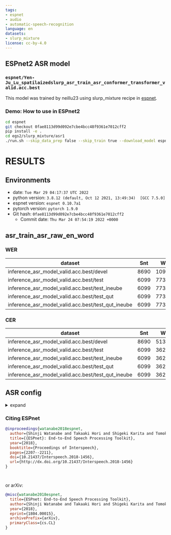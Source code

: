 ```yaml
---
tags:
- espnet
- audio
- automatic-speech-recognition
language: en
datasets:
- slurp_mixture
license: cc-by-4.0
---
```


## ESPnet2 ASR model 

### `espnet/Yen-Ju_Lu_spatilaizedslurp_asr_train_asr_conformer_transformer_valid.acc.best`

This model was trained by neillu23 using slurp_mixture recipe in [espnet](https://github.com/espnet/espnet/).

### Demo: How to use in ESPnet2

```bash
cd espnet
git checkout 0fae8113d99d092e7cbe4bcc48f9361e7012cff2
pip install -e .
cd egs2/slurp_mixture/asr1
./run.sh --skip_data_prep false --skip_train true --download_model espnet/Yen-Ju_Lu_spatilaizedslurp_asr_train_asr_conformer_transformer_valid.acc.best
```

<!-- Generated by scripts/utils/show_asr_result.sh -->
# RESULTS
## Environments
- date: `Tue Mar 29 04:17:37 UTC 2022`
- python version: `3.8.12 (default, Oct 12 2021, 13:49:34)  [GCC 7.5.0]`
- espnet version: `espnet 0.10.7a1`
- pytorch version: `pytorch 1.9.0`
- Git hash: `0fae8113d99d092e7cbe4bcc48f9361e7012cff2`
  - Commit date: `Thu Mar 24 07:54:19 2022 +0000`

## asr_train_asr_raw_en_word
### WER

|dataset|Snt|Wrd|Corr|Sub|Del|Ins|Err|S.Err|
|---|---|---|---|---|---|---|---|---|
|inference_asr_model_valid.acc.best/devel|8690|109017|63.9|21.1|15.0|2.0|38.1|75.4|
|inference_asr_model_valid.acc.best/test|6099|77315|69.0|17.4|13.5|1.8|32.8|68.9|
|inference_asr_model_valid.acc.best/test_ineube|6099|77315|77.8|12.0|10.2|1.5|23.6|59.4|
|inference_asr_model_valid.acc.best/test_qut|6099|77315|68.4|17.9|13.6|1.8|33.3|69.5|
|inference_asr_model_valid.acc.best/test_qut_ineube|6099|77315|78.0|11.9|10.2|1.4|23.4|59.3|

### CER

|dataset|Snt|Wrd|Corr|Sub|Del|Ins|Err|S.Err|
|---|---|---|---|---|---|---|---|---|
|inference_asr_model_valid.acc.best/devel|8690|513265|79.6|9.3|11.0|3.6|23.9|75.4|
|inference_asr_model_valid.acc.best/test|6099|362039|82.6|7.6|9.8|3.0|20.4|68.9|
|inference_asr_model_valid.acc.best/test_ineube|6099|362039|87.5|4.9|7.6|2.1|14.6|59.4|
|inference_asr_model_valid.acc.best/test_qut|6099|362039|82.3|7.8|9.9|3.1|20.8|69.5|
|inference_asr_model_valid.acc.best/test_qut_ineube|6099|362039|87.5|4.9|7.6|2.1|14.6|59.3|

## ASR config

<details><summary>expand</summary>

```
config: conf/train_asr.yaml
print_config: false
log_level: INFO
dry_run: false
iterator_type: sequence
output_dir: exp/asr_train_asr_raw_en_word
ngpu: 1
seed: 0
num_workers: 1
num_att_plot: 3
dist_backend: nccl
dist_init_method: env://
dist_world_size: 3
dist_rank: 0
local_rank: 0
dist_master_addr: localhost
dist_master_port: 35953
dist_launcher: null
multiprocessing_distributed: true
unused_parameters: false
sharded_ddp: false
cudnn_enabled: true
cudnn_benchmark: false
cudnn_deterministic: true
collect_stats: false
write_collected_feats: false
max_epoch: 50
patience: null
val_scheduler_criterion:
- valid
- loss
early_stopping_criterion:
- valid
- loss
- min
best_model_criterion:
-   - valid
    - acc
    - max
keep_nbest_models: 10
nbest_averaging_interval: 0
grad_clip: 5.0
grad_clip_type: 2.0
grad_noise: false
accum_grad: 1
no_forward_run: false
resume: true
train_dtype: float32
use_amp: false
log_interval: null
use_matplotlib: true
use_tensorboard: true
use_wandb: false
wandb_project: null
wandb_id: null
wandb_entity: null
wandb_name: null
wandb_model_log_interval: -1
detect_anomaly: false
pretrain_path: null
init_param: []
ignore_init_mismatch: false
freeze_param: []
num_iters_per_epoch: null
batch_size: 48
valid_batch_size: null
batch_bins: 1000000
valid_batch_bins: null
train_shape_file:
- exp/asr_stats_raw_en_word/train/speech_shape
- exp/asr_stats_raw_en_word/train/text_shape.word
valid_shape_file:
- exp/asr_stats_raw_en_word/valid/speech_shape
- exp/asr_stats_raw_en_word/valid/text_shape.word
batch_type: folded
valid_batch_type: null
fold_length:
- 80000
- 150
sort_in_batch: descending
sort_batch: descending
multiple_iterator: false
chunk_length: 500
chunk_shift_ratio: 0.5
num_cache_chunks: 1024
train_data_path_and_name_and_type:
-   - dump/raw/train/wav.scp
    - speech
    - sound
-   - dump/raw/train/text
    - text
    - text
valid_data_path_and_name_and_type:
-   - dump/raw/devel/wav.scp
    - speech
    - sound
-   - dump/raw/devel/text
    - text
    - text
allow_variable_data_keys: false
max_cache_size: 0.0
max_cache_fd: 32
valid_max_cache_size: null
optim: adam
optim_conf:
    lr: 0.0002
scheduler: warmuplr
scheduler_conf:
    warmup_steps: 25000
token_list:
- <blank>
- <unk>
- ▁the
- s
- ▁to
- ▁i
- ▁me
- ▁you
- ▁what
- ▁a
- ▁is
- a
- ▁my
- ▁please
- y
- ''''
- ▁in
- ing
- ▁s
- e
- o
- ▁for
- i
- ▁on
- d
- t
- u
- er
- p
- ▁of
- es
- re
- l
- ▁it
- ▁p
- le
- ▁f
- ▁m
- ▁email
- ▁d
- m
- ▁c
- ▁b
- st
- r
- n
- ar
- ▁t
- ▁h
- b
- ▁that
- c
- ▁this
- h
- an
- email_query
- ▁play
- ▁re
- ▁do
- ▁can
- at
- ▁have
- g
- ▁from
- ▁and
- en
- email_sendemail
- ▁olly
- 'on'
- ▁new
- it
- qa_factoid
- calendar_set
- ▁any
- or
- ▁g
- ent
- ▁how
- ▁tell
- ch
- ▁not
- ▁about
- ▁at
- ate
- general_negate
- f
- ▁today
- ▁e
- ed
- ▁list
- ▁r
- in
- k
- ic
- social_post
- ▁are
- play_music
- general_quirky
- ▁l
- al
- v
- ▁n
- ▁be
- ▁an
- ▁st
- et
- ▁am
- general_praise
- ▁time
- weather_query
- ▁up
- ▁check
- calendar_query
- ▁w
- om
- ur
- ▁send
- ▁with
- ly
- w
- general_explain
- ad
- ▁th
- news_query
- ▁one
- ▁emails
- day
- ▁sh
- ce
- ▁
- ▁last
- ve
- ▁he
- z
- ▁ch
- ▁will
- ▁set
- ▁would
- ▁was
- x
- general_repeat
- ▁add
- ▁again
- ou
- ▁ex
- is
- ct
- general_affirm
- general_confirm
- ▁song
- ▁next
- ▁j
- ▁meeting
- um
- ation
- ▁turn
- ▁did
- if
- ▁alarm
- am
- ▁like
- datetime_query
- ter
- ▁remind
- ▁o
- qa_definition
- ▁said
- ▁calendar
- ll
- se
- ers
- ▁pr
- th
- ▁get
- our
- ▁need
- ▁all
- ot
- ▁want
- ▁off
- and
- ▁right
- ▁de
- ▁tr
- ut
- general_dontcare
- as
- ▁week
- ▁tweet
- ight
- ir
- ▁your
- ▁event
- ▁news
- ▁se
- ay
- ion
- ▁com
- ▁there
- ▁ye
- ▁weather
- un
- ▁confirm
- ld
- calendar_remove
- ▁y
- ▁lights
- ▁more
- ▁v
- play_radio
- ▁does
- ▁po
- ▁now
- id
- email_querycontact
- ▁show
- ▁could
- ery
- op
- ▁day
- ▁pm
- ▁music
- ▁tomorrow
- ▁train
- ▁u
- ine
- ▁or
- ange
- qa_currency
- ice
- ▁contact
- ▁just
- ▁jo
- ▁think
- qa_stock
- end
- ss
- ber
- ▁tw
- ▁command
- ▁make
- ▁no
- ▁mo
- pe
- ▁find
- general_commandstop
- ▁when
- social_query
- ▁so
- ong
- ▁co
- ant
- ow
- q
- ▁much
- ▁where
- ue
- ul
- ri
- ake
- ap
- ▁start
- ▁mar
- ▁by
- one
- ▁know
- ▁wor
- oo
- ▁give
- ▁let
- ▁events
- der
- ▁ro
- ▁pl
- play_podcasts
- art
- us
- ▁work
- ▁current
- ol
- cooking_recipe
- nt
- ▁correct
- transport_query
- ia
- ▁stock
- ▁br
- ive
- ▁app
- ▁two
- ▁latest
- lists_query
- recommendation_events
- ab
- ▁go
- ▁but
- ook
- ▁some
- ke
- alarm_set
- play_audiobook
- ▁k
- ▁response
- ▁wr
- cast
- ▁open
- ▁cle
- ▁done
- ▁got
- ▁ca
- ite
- ase
- ▁thank
- iv
- ag
- ah
- ▁answer
- ie
- ▁five
- ▁book
- ▁rec
- ore
- ▁john
- ist
- ment
- ▁appreci
- ▁fri
- ack
- ▁remove
- ated
- ock
- ree
- j
- ▁good
- ▁many
- orn
- fe
- ▁radio
- ▁we
- int
- ▁facebook
- ▁cl
- ▁sev
- ▁schedule
- ard
- ▁per
- ▁li
- ▁going
- nd
- ain
- recommendation_locations
- ▁post
- lists_createoradd
- ff
- ▁su
- red
- iot_hue_lightoff
- lists_remove
- ▁ar
- een
- ▁say
- ro
- ▁volume
- ▁le
- ▁reply
- ▁complaint
- ▁delete
- ▁out
- lly
- ame
- ▁ne
- ▁detail
- ▁if
- im
- ▁happ
- orr
- ich
- em
- ▁ev
- ction
- ▁dollar
- ▁as
- alarm_query
- audio_volume_mute
- ac
- music_query
- ▁mon
- ther
- ▁thanks
- cel
- ▁who
- ave
- ▁service
- ▁mail
- ▁hear
- ty
- de
- ▁si
- ▁wh
- ood
- ell
- ▁con
- icket
- ▁once
- ound
- ▁don
- ▁loc
- ▁light
- ▁birthday
- ▁inf
- ffe
- ▁has
- ▁playlist
- ort
- el
- ening
- ▁us
- ▁un
- own
- ▁inc
- ai
- ▁speak
- age
- ▁mess
- ast
- ci
- ver
- ▁ten
- ▁underst
- gh
- audio_volume_up
- ome
- transport_ticket
- ind
- iot_hue_lightchange
- iot_coffee
- pp
- ▁res
- plain
- io
- lar
- takeaway_query
- ge
- takeaway_order
- email_addcontact
- play_game
- ak
- ▁fa
- transport_traffic
- music_likeness
- ▁rep
- act
- ust
- transport_taxi
- iot_hue_lightdim
- ▁mu
- ▁ti
- ick
- ▁ha
- ould
- general_joke
- '1'
- qa_maths
- ▁lo
- iot_cleaning
- ill
- her
- iot_hue_lightup
- pl
- '2'
- alarm_remove
- orrect
- ▁cont
- mail
- out
- audio_volume_down
- book
- ail
- recommendation_movies
- ck
- ▁man
- ▁mus
- ▁che
- me
- ume
- ▁answ
- datetime_convert
- ▁late
- iot_wemo_on
- ▁twe
- music_settings
- iot_wemo_off
- orre
- ith
- ▁tom
- ▁fr
- ere
- ▁ad
- xt
- ▁ab
- ank
- general_greet
- now
- ▁meet
- ▁curre
- ▁respon
- ▁ag
- audio_volume_other
- ink
- ▁spe
- iot_hue_lighton
- ght
- ▁rem
- '?'
- urn
- ▁op
- ▁complain
- ▁comm
- let
- music_dislikeness
- ove
- ▁sch
- ather
- ▁rad
- edule
- ▁under
- lease
- ▁bir
- erv
- ▁birth
- ▁face
- ▁cur
- sw
- ▁serv
- ek
- aid
- '9'
- ▁vol
- edu
- '5'
- cooking_query
- lete
- ▁joh
- ▁det
- firm
- nder
- '0'
- _
- irm
- '8'
- '&'
- list
- pon
- qa_query
- '7'
- '3'
- '-'
- N
- A
- M
- E
- ']'
- '['
- ':'
- reci
- ▁doll
- <sos/eos>
init: null
input_size: null
ctc_conf:
    dropout_rate: 0.0
    ctc_type: builtin
    reduce: true
    ignore_nan_grad: true
joint_net_conf: null
model_conf:
    ctc_weight: 0.3
    lsm_weight: 0.1
    length_normalized_loss: false
    extract_feats_in_collect_stats: false
use_preprocessor: true
token_type: word
bpemodel: null
non_linguistic_symbols: null
cleaner: null
g2p: null
speech_volume_normalize: null
rir_scp: null
rir_apply_prob: 1.0
noise_scp: null
noise_apply_prob: 1.0
noise_db_range: '13_15'
frontend: default
frontend_conf:
    fs: 16k
specaug: specaug
specaug_conf:
    apply_time_warp: true
    time_warp_window: 5
    time_warp_mode: bicubic
    apply_freq_mask: true
    freq_mask_width_range:
    - 0
    - 30
    num_freq_mask: 2
    apply_time_mask: true
    time_mask_width_range:
    - 0
    - 40
    num_time_mask: 2
normalize: utterance_mvn
normalize_conf: {}
preencoder: null
preencoder_conf: {}
encoder: conformer
encoder_conf:
    output_size: 512
    attention_heads: 8
    linear_units: 2048
    num_blocks: 12
    dropout_rate: 0.1
    positional_dropout_rate: 0.1
    attention_dropout_rate: 0.1
    input_layer: conv2d
    normalize_before: true
    macaron_style: true
    pos_enc_layer_type: rel_pos
    selfattention_layer_type: rel_selfattn
    activation_type: swish
    use_cnn_module: true
    cnn_module_kernel: 31
postencoder: null
postencoder_conf: {}
decoder: transformer
decoder_conf:
    attention_heads: 8
    linear_units: 2048
    num_blocks: 6
    dropout_rate: 0.1
    positional_dropout_rate: 0.1
    self_attention_dropout_rate: 0.1
    src_attention_dropout_rate: 0.1
required:
- output_dir
- token_list
version: 0.10.7a1
distributed: true
```

</details>



### Citing ESPnet

```BibTex
@inproceedings{watanabe2018espnet,
  author={Shinji Watanabe and Takaaki Hori and Shigeki Karita and Tomoki Hayashi and Jiro Nishitoba and Yuya Unno and Nelson Yalta and Jahn Heymann and Matthew Wiesner and Nanxin Chen and Adithya Renduchintala and Tsubasa Ochiai},
  title={{ESPnet}: End-to-End Speech Processing Toolkit},
  year={2018},
  booktitle={Proceedings of Interspeech},
  pages={2207--2211},
  doi={10.21437/Interspeech.2018-1456},
  url={http://dx.doi.org/10.21437/Interspeech.2018-1456}
}




```

or arXiv:

```bibtex
@misc{watanabe2018espnet,
  title={ESPnet: End-to-End Speech Processing Toolkit}, 
  author={Shinji Watanabe and Takaaki Hori and Shigeki Karita and Tomoki Hayashi and Jiro Nishitoba and Yuya Unno and Nelson Yalta and Jahn Heymann and Matthew Wiesner and Nanxin Chen and Adithya Renduchintala and Tsubasa Ochiai},
  year={2018},
  eprint={1804.00015},
  archivePrefix={arXiv},
  primaryClass={cs.CL}
}
```
